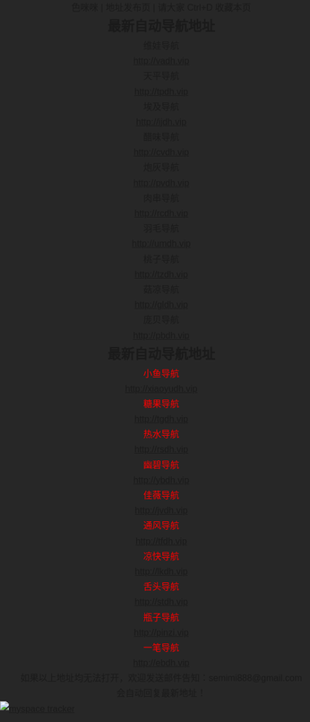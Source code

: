 <html xmlns="http://www.w3.org/1999/xhtml">
<head>
<meta http-equiv="Content-Type" content="text/html; charset=utf-8" />
<title>最新地址发布页</title>
<style type="text/css">
html,body { padding: 0;margin: 0; background: #272727;font: 400 16px/1.7 "Microsoft JhengHei", sans-serif;}
div,ul,li,h1,p,h2{padding: 0;margin: 0;}
ul,li{list-style: none;}
.main{text-align: center;}
.content{ margin:0 auto; width:90%;}
.red{ color:#F00;}
#lovexin12,#lovexin14{border:2px solid red;z-index:9999;
}
@media only screen and (min-width:0px) and (max-width:1120px){
#lovexin12 img,#lovexin14 img{width:200px;}
}
}

</style>
<script>
function loadCSS() {
if ((navigator.userAgent.match(/(phone|pad|pod|iPhone|iPod|ios|iPad|Android|wOSBrowser|BrowserNG|WebOS)/i))) {
document.write('<link href="phone.css" rel="stylesheet" type="text/css" media="screen" />');
//alert("shouji");
}
else {
//alert("diannao");
document.write('<link href="pc.css" rel="stylesheet" type="text/css" media="screen" />');
}
}
loadCSS();
  
lastScrollY=0;
function heartBeat(){ 
var diffY;
if (document.documentElement && document.documentElement.scrollTop)
diffY = document.documentElement.scrollTop;
else if (document.body)
diffY = document.body.scrollTop
else
{/*Netscape stuff*/}
//alert(diffY);
percent=.1*(diffY-lastScrollY); 
if(percent>0)percent=Math.ceil(percent); 
else percent=Math.floor(percent); 
document.getElementById("lovexin12").style.top=parseInt(document.getElementById
("lovexin12").style.top)+percent+"px";
document.getElementById("lovexin14").style.top=parseInt(document.getElementById
("lovexin12").style.top)+percent+"px";
lastScrollY=lastScrollY+percent; 
//alert(lastScrollY);
}
suspendcode12="<DIV id=\"lovexin12\" style='left:2px;POSITION:absolute;TOP:400px; display:none;'><a href='https://semimiapp.github.io/dh/sewa.apk' onClick='return confirm(\"苹果APP正在开发中，确定是安卓用户？\");'><img src='sewa.gif' class='aimg'></a></div>"
suspendcode14="<DIV id=\"lovexin14\" style='right:2px;POSITION:absolute;TOP:500px;'><a href='https://semimiapp.github.io/dh/sewa.apk' onClick='return confirm(\"苹果APP正在开发中，确定是安卓用户？\");'><img src='sewa.gif' class='aimg'></a></div>"
document.write(suspendcode12); 
document.write(suspendcode14); 
window.setInterval("heartBeat()",1);

</script>
</head>

<body>
<div class="main">
<div class="content">
<div class="title">色咪咪 | 地址发布页 | 请大家 Ctrl+D 收藏本页</div>
<div class="daohang">
<div class="daohang_t">
<h2>最新自动导航地址</h2>
<ul>
<li>维娃导航</li><li><a href="http://vadh.vip" target="_blank">http://vadh.vip</a></li>
<li>天平导航</li><li><a href="http://tpdh.vip" target="_blank">http://tpdh.vip</a></li>
<li>埃及导航</li><li><a href="http://ijdh.vip" target="_blank">http://ijdh.vip</a></li>
<li>醋味导航</li><li><a href="http://cvdh.vip" target="_blank">http://cvdh.vip</a></li>
<li>炮灰导航</li><li><a href="http://pvdh.vip" target="_blank">http://pvdh.vip</a></li>
<li>肉串导航</li><li><a href="http://rcdh.vip" target="_blank">http://rcdh.vip</a></li>
<li>羽毛导航</li><li><a href="http://umdh.vip" target="_blank">http://umdh.vip</a></li>
<li>桃子导航</li><li><a href="http://tzdh.vip" target="_blank">http://tzdh.vip</a></li>
<li>菇凉导航</li><li><a href="http://gldh.vip" target="_blank">http://gldh.vip</a></li>
<li>庞贝导航</li><li><a href="http://pbdh.vip" target="_blank">http://pbdh.vip</a></li>
</ul>
</div>

<div class="daohang_r">
<h2>最新自动导航地址</h2>
<ul>
<li class="red">小鱼导航</li><li><a href="http://xiaoyudh.vip" target="_blank">http://xiaoyudh.vip</a></li>
<li class="red">糖果导航</li><li><a href="http://tgdh.vip" target="_blank">http://tgdh.vip</a></li>
<li class="red">热水导航</li><li><a href="http://rsdh.vip" target="_blank">http://rsdh.vip</a></li>
<li class="red">幽碧导航</li><li><a href="http://ybdh.vip" target="_blank">http://ybdh.vip</a></li>
<li class="red">佳薇导航</li><li><a href="http://jvdh.vip" target="_blank">http://jvdh.vip</a></li>
<li class="red">通风导航</li><li><a href="http://tfdh.vip" target="_blank">http://tfdh.vip</a></li>
<li class="red">凉快导航</li><li><a href="http://lkdh.vip" target="_blank">http://lkdh.vip</a></li>
<li class="red">舌头导航</li><li><a href="http://stdh.vip" target="_blank">http://stdh.vip</a></li>
<li class="red">瓶子导航</li><li><a href="http://pinzi.vip" target="_blank">http://pinzi.vip</a></li>
<li class="red">一笔导航</li><li><a href="http://ebdh.vip" target="_blank">http://ebdh.vip</a></li>
</ul>
</div>
</div>
<div class="foot">如果以上地址均无法打开，欢迎发送邮件告知：semimi888@gmail.com<br>
                        会自动回复最新地址！</div>
</div></div>
</body>
</html>
<!-- Histats.com  START  (aync)-->
<script type="text/javascript">var _Hasync= _Hasync|| [];
_Hasync.push(['Histats.start', '1,4235692,4,0,0,0,00010000']);
_Hasync.push(['Histats.fasi', '1']);
_Hasync.push(['Histats.track_hits', '']);
(function() {
var hs = document.createElement('script'); hs.type = 'text/javascript'; hs.async = true;
hs.src = ('//s10.histats.com/js15_as.js');
(document.getElementsByTagName('head')[0] || document.getElementsByTagName('body')[0]).appendChild(hs);
})();</script>
<noscript><a href="/" target="_blank"><img  src="//sstatic1.histats.com/0.gif?4235692&101" alt="myspace tracker" border="0"></a></noscript>
<!-- Histats.com  END  -->
